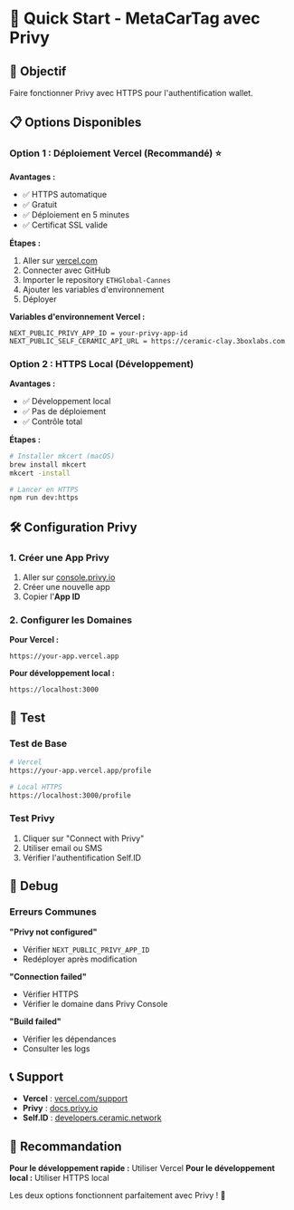 # 🚀 Quick Start - MetaCarTag avec Privy

## 🎯 Objectif

Faire fonctionner Privy avec HTTPS pour l'authentification wallet.

## 📋 Options Disponibles

### **Option 1 : Déploiement Vercel (Recommandé) ⭐**

**Avantages :**
- ✅ HTTPS automatique
- ✅ Gratuit
- ✅ Déploiement en 5 minutes
- ✅ Certificat SSL valide

**Étapes :**
1. Aller sur [vercel.com](https://vercel.com)
2. Connecter avec GitHub
3. Importer le repository `ETHGlobal-Cannes`
4. Ajouter les variables d'environnement
5. Déployer

**Variables d'environnement Vercel :**
```
NEXT_PUBLIC_PRIVY_APP_ID = your-privy-app-id
NEXT_PUBLIC_SELF_CERAMIC_API_URL = https://ceramic-clay.3boxlabs.com
```

### **Option 2 : HTTPS Local (Développement)**

**Avantages :**
- ✅ Développement local
- ✅ Pas de déploiement
- ✅ Contrôle total

**Étapes :**
```bash
# Installer mkcert (macOS)
brew install mkcert
mkcert -install

# Lancer en HTTPS
npm run dev:https
```

## 🛠️ Configuration Privy

### 1. Créer une App Privy

1. Aller sur [console.privy.io](https://console.privy.io)
2. Créer une nouvelle app
3. Copier l'**App ID**

### 2. Configurer les Domaines

**Pour Vercel :**
```
https://your-app.vercel.app
```

**Pour développement local :**
```
https://localhost:3000
```

## 🧪 Test

### Test de Base
```bash
# Vercel
https://your-app.vercel.app/profile

# Local HTTPS
https://localhost:3000/profile
```

### Test Privy
1. Cliquer sur "Connect with Privy"
2. Utiliser email ou SMS
3. Vérifier l'authentification Self.ID

## 🔧 Debug

### Erreurs Communes

**"Privy not configured"**
- Vérifier `NEXT_PUBLIC_PRIVY_APP_ID`
- Redéployer après modification

**"Connection failed"**
- Vérifier HTTPS
- Vérifier le domaine dans Privy Console

**"Build failed"**
- Vérifier les dépendances
- Consulter les logs

## 📞 Support

- **Vercel** : [vercel.com/support](https://vercel.com/support)
- **Privy** : [docs.privy.io](https://docs.privy.io)
- **Self.ID** : [developers.ceramic.network](https://developers.ceramic.network)

## 🎯 Recommandation

**Pour le développement rapide :** Utiliser Vercel
**Pour le développement local :** Utiliser HTTPS local

Les deux options fonctionnent parfaitement avec Privy ! 🚀 